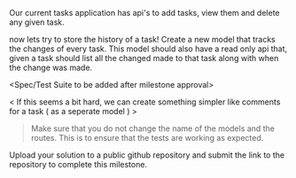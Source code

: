 Our current tasks application has api's to add tasks, view them and delete any given task.

now lets try to store the history of a task! Create a new model that tracks the changes of every task. This model should also have a read only api that, given a task should list all the changed made to that task along with when the change was made.

<Spec/Test Suite to be added after milestone approval>

< If this seems a bit hard, we can create something simpler like comments for a task ( as a seperate model ) >

> Make sure that you do not change the name of the models and the routes. This is to ensure that the tests are working as expected.

Upload your solution to a public github repository and submit the link to the repository to complete this milestone.
